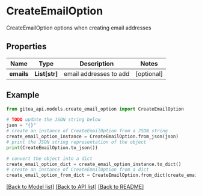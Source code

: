 # CreateEmailOption

CreateEmailOption options when creating email addresses

## Properties

Name | Type | Description | Notes
------------ | ------------- | ------------- | -------------
**emails** | **List[str]** | email addresses to add | [optional] 

## Example

```python
from gitea_api.models.create_email_option import CreateEmailOption

# TODO update the JSON string below
json = "{}"
# create an instance of CreateEmailOption from a JSON string
create_email_option_instance = CreateEmailOption.from_json(json)
# print the JSON string representation of the object
print(CreateEmailOption.to_json())

# convert the object into a dict
create_email_option_dict = create_email_option_instance.to_dict()
# create an instance of CreateEmailOption from a dict
create_email_option_from_dict = CreateEmailOption.from_dict(create_email_option_dict)
```
[[Back to Model list]](../README.md#documentation-for-models) [[Back to API list]](../README.md#documentation-for-api-endpoints) [[Back to README]](../README.md)


